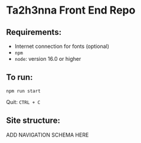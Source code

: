 # Ta2h3nna Front End Repo

## Requirements: 
- Internet connection for fonts (optional)
- `npm` 
- `node`: version 16.0 or higher

## To run: 
`npm run start`

Quit: `CTRL + C`

## Site structure: 
ADD NAVIGATION SCHEMA HERE

